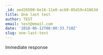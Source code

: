 ```yaml
---
_id: aed26500-6e16-11e8-acb9-85d19c41663d
title: One last test
author: TEST
email: test@email.com
date: '2018-06-12T08:00:33.710Z'
slug: one-last-test
---
```

Immediate response
